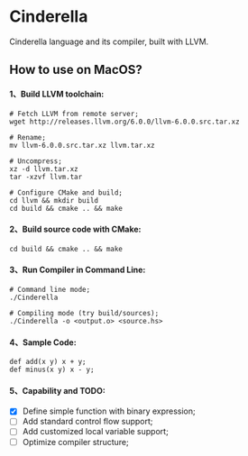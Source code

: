 # Cinderella
Cinderella language and its compiler, built with LLVM.


## How to use on MacOS?

#### 1、Build LLVM toolchain:
```commandline
# Fetch LLVM from remote server;
wget http://releases.llvm.org/6.0.0/llvm-6.0.0.src.tar.xz

# Rename;
mv llvm-6.0.0.src.tar.xz llvm.tar.xz

# Uncompress;
xz -d llvm.tar.xz
tar -xzvf llvm.tar

# Configure CMake and build;
cd llvm && mkdir build
cd build && cmake .. && make
```

#### 2、Build source code with CMake:
```commandline
cd build && cmake .. && make
```

#### 3、Run Compiler in Command Line:
```commandline 
# Command line mode;
./Cinderella

# Compiling mode (try build/sources);
./Cinderella -o <output.o> <source.hs>
```

#### 4、Sample Code:
```hangScript
def add(x y) x + y;
def minus(x y) x - y;
```

#### 5、Capability and TODO:
- [x] Define simple function with binary expression;
- [ ] Add standard control flow support;
- [ ] Add customized local variable support;
- [ ] Optimize compiler structure;

